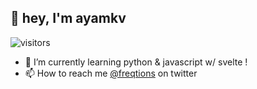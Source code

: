 ## 👋 hey, I'm ayamkv
![visitors](https://page-views.glitch.me/badge?page_id=ayamkv.ayamkv)

- 🌱 I’m currently learning python & javascript w/ svelte !
- 📫 How to reach me [@freqtions](https://twitter.com/freqtions) on twitter

